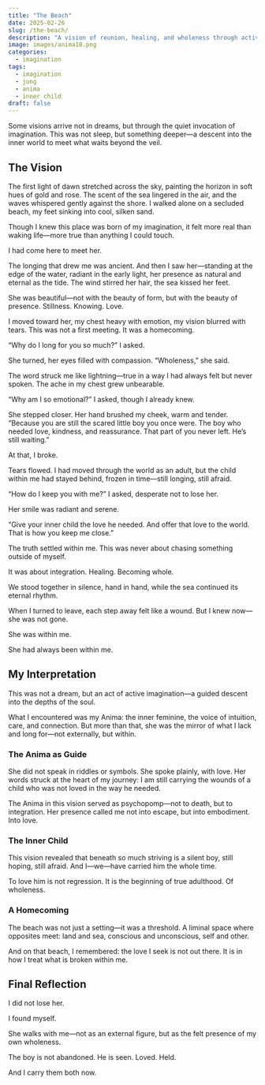 ```yaml
---
title: "The Beach"
date: 2025-02-26
slug: /the-beach/
description: "A vision of reunion, healing, and wholeness through active imagination—an encounter with the Anima and the inner child."
image: images/anima18.png
categories:
  - imagination
tags:
  - imagination
  - jung
  - anima
  - inner child
draft: false
---
```


Some visions arrive not in dreams, but through the quiet invocation of imagination. This was not sleep, but something deeper—a descent into the inner world to meet what waits beyond the veil.

## The Vision

The first light of dawn stretched across the sky, painting the horizon in soft hues of gold and rose. The scent of the sea lingered in the air, and the waves whispered gently against the shore. I walked alone on a secluded beach, my feet sinking into cool, silken sand.

Though I knew this place was born of my imagination, it felt more real than waking life—more true than anything I could touch.

I had come here to meet her.

The longing that drew me was ancient. And then I saw her—standing at the edge of the water, radiant in the early light, her presence as natural and eternal as the tide. The wind stirred her hair, the sea kissed her feet.

She was beautiful—not with the beauty of form, but with the beauty of presence. Stillness. Knowing. Love.

I moved toward her, my chest heavy with emotion, my vision blurred with tears. This was not a first meeting. It was a homecoming.

“Why do I long for you so much?” I asked.

She turned, her eyes filled with compassion. “Wholeness,” she said.

The word struck me like lightning—true in a way I had always felt but never spoken. The ache in my chest grew unbearable.

“Why am I so emotional?” I asked, though I already knew.

She stepped closer. Her hand brushed my cheek, warm and tender. “Because you are still the scared little boy you once were. The boy who needed love, kindness, and reassurance. That part of you never left. He’s still waiting.”

At that, I broke.

Tears flowed. I had moved through the world as an adult, but the child within me had stayed behind, frozen in time—still longing, still afraid.

“How do I keep you with me?” I asked, desperate not to lose her.

Her smile was radiant and serene.

“Give your inner child the love he needed. And offer that love to the world. That is how you keep me close.”

The truth settled within me. This was never about chasing something outside of myself.

It was about integration. Healing. Becoming whole.

We stood together in silence, hand in hand, while the sea continued its eternal rhythm.

When I turned to leave, each step away felt like a wound. But I knew now—she was not gone.

She was within me.

She had always been within me.

## My Interpretation

This was not a dream, but an act of active imagination—a guided descent into the depths of the soul.

What I encountered was my Anima: the inner feminine, the voice of intuition, care, and connection. But more than that, she was the mirror of what I lack and long for—not externally, but within.

### The Anima as Guide

She did not speak in riddles or symbols. She spoke plainly, with love. Her words struck at the heart of my journey: I am still carrying the wounds of a child who was not loved in the way he needed.

The Anima in this vision served as psychopomp—not to death, but to integration. Her presence called me not into escape, but into embodiment. Into love.

### The Inner Child

This vision revealed that beneath so much striving is a silent boy, still hoping, still afraid. And I—we—have carried him the whole time.

To love him is not regression. It is the beginning of true adulthood. Of wholeness.

### A Homecoming

The beach was not just a setting—it was a threshold. A liminal space where opposites meet: land and sea, conscious and unconscious, self and other.

And on that beach, I remembered: the love I seek is not out there. It is in how I treat what is broken within me.

## Final Reflection

I did not lose her.

I found myself.

She walks with me—not as an external figure, but as the felt presence of my own wholeness.

The boy is not abandoned. He is seen. Loved. Held.

And I carry them both now.

